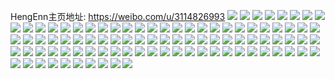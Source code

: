 HengEnn主页地址: https://weibo.com/u/3114826993 
![](https://wx4.sinaimg.cn/mw2000/b9a87cf1ly1h90uhx9gboj22c0340np2.jpg) 
![](https://wx4.sinaimg.cn/mw2000/b9a87cf1ly1h90uhpaf75j22dc35sb2f.jpg) 
![](https://wx4.sinaimg.cn/mw2000/b9a87cf1ly1h90uhwia0gj22c0340hdv.jpg) 
![](https://wx4.sinaimg.cn/mw2000/b9a87cf1ly1h90uhglap0j21sc2dskjn.jpg) 
![](https://wx4.sinaimg.cn/mw2000/b9a87cf1ly1h90uhvmdkwj20zo18l4fr.jpg) 
![](https://wx4.sinaimg.cn/mw2000/b9a87cf1ly1h90uhum2zwj22c0340b2d.jpg) 
![](https://wx4.sinaimg.cn/mw2000/b9a87cf1ly1h90uhl14qmj22c0340b2e.jpg) 
![](https://wx4.sinaimg.cn/mw2000/b9a87cf1ly1h90uepu0eij21sc2dsb29.jpg) 
![](https://wx4.sinaimg.cn/mw2000/b9a87cf1ly1h90uf5gjzij227o2yaqv7.jpg) 
![](https://wx4.sinaimg.cn/mw2000/b9a87cf1ly1h8sox4dtzmj20u0140ajw.jpg) 
![](https://wx4.sinaimg.cn/mw2000/b9a87cf1ly1h8sox6hvlrj20u0140qab.jpg) 
![](https://wx4.sinaimg.cn/mw2000/b9a87cf1ly1h8r26ncwpxj21hc0u0tpj.jpg) 
![](https://wx4.sinaimg.cn/mw2000/b9a87cf1ly1h8mw1eywq3j20si12045j.jpg) 
![](https://wx4.sinaimg.cn/mw2000/b9a87cf1ly1h8jzfltl4hj21j02ps1kx.jpg) 
![](https://wx4.sinaimg.cn/mw2000/b9a87cf1ly1h8jzinhlg8j22c0340qv6.jpg) 
![](https://wx4.sinaimg.cn/mw2000/b9a87cf1ly1h8jzih7b7wj22c03401kz.jpg) 
![](https://wx4.sinaimg.cn/mw2000/b9a87cf1ly1h8d8bespbkj20zo1bkwmm.jpg) 
![](https://wx4.sinaimg.cn/mw2000/b9a87cf1ly1h8d8bkxk1tj22c03401kz.jpg) 
![](https://wx4.sinaimg.cn/mw2000/b9a87cf1ly1h7vrbra4bgj21kw23vu0x.jpg) 
![](https://wx4.sinaimg.cn/mw2000/b9a87cf1ly1h7vrbyuo5gj21kw23vu0x.jpg) 
![](https://wx4.sinaimg.cn/mw2000/b9a87cf1ly1h7vrbslxfpj21kw23vu0x.jpg) 
![](https://wx4.sinaimg.cn/mw2000/b9a87cf1ly1h7vrbp0s4ej21kw23v7wi.jpg) 
![](https://wx4.sinaimg.cn/mw2000/b9a87cf1ly1h7vrbtugwzj21kw23v1ky.jpg) 
![](https://wx4.sinaimg.cn/mw2000/b9a87cf1ly1h7vrbqc65pj21jq22bx6p.jpg) 
![](https://wx4.sinaimg.cn/mw2000/b9a87cf1ly1h7vrbmhj8lj21kw23vqv5.jpg) 
![](https://wx4.sinaimg.cn/mw2000/b9a87cf1ly1h7vrc6ajenj21kw23v4qq.jpg) 
![](https://wx4.sinaimg.cn/mw2000/b9a87cf1ly1h7vrblavnij223v1kw1kx.jpg) 
![](https://wx4.sinaimg.cn/mw2000/b9a87cf1ly1h7vrc1c73ij21kw23vu0x.jpg) 
![](https://wx4.sinaimg.cn/mw2000/b9a87cf1ly1h7vrc0ikl9j223v1kwnpe.jpg) 
![](https://wx4.sinaimg.cn/mw2000/b9a87cf1ly1h7vrbv7ku4j21kw23vx6p.jpg) 
![](https://wx4.sinaimg.cn/mw2000/b9a87cf1ly1h7vrbwl49oj21kw23vqv5.jpg) 
![](https://wx4.sinaimg.cn/mw2000/b9a87cf1ly1h7vrbnewofj21kw23vu0x.jpg) 
![](https://wx4.sinaimg.cn/mw2000/b9a87cf1ly1h7vrc3cz8mj21kw23vqv5.jpg) 
![](https://wx4.sinaimg.cn/mw2000/b9a87cf1ly1h7vrbxsmv3j21kw23vqv5.jpg) 
![](https://wx4.sinaimg.cn/mw2000/b9a87cf1ly1h7vrc2bqiij21kw23vu0x.jpg) 
![](https://wx4.sinaimg.cn/mw2000/b9a87cf1ly1h7mkarbo53j20zo0k2qga.jpg) 
![](https://wx4.sinaimg.cn/mw2000/b9a87cf1ly1h7mkarphn4j20rf0ff45a.jpg) 
![](https://wx4.sinaimg.cn/mw2000/b9a87cf1ly1h7mkav91qjj20xc4xt7wj.jpg) 
![](https://wx4.sinaimg.cn/mw2000/b9a87cf1ly1h7mkaj1pvgj221c1j0qv5.jpg) 
![](https://wx4.sinaimg.cn/mw2000/b9a87cf1ly1h7mka5fu47j20xc4xte83.jpg) 
![](https://wx4.sinaimg.cn/mw2000/b9a87cf1ly1h7mkaqbtq0j20xc4897wj.jpg) 
![](https://wx4.sinaimg.cn/mw2000/b9a87cf1ly1h7mkaeefb6j22c0340qv6.jpg) 
![](https://wx4.sinaimg.cn/mw2000/b9a87cf1ly1h7mkagxrgcj23402c0e82.jpg) 
![](https://wx4.sinaimg.cn/mw2000/b9a87cf1ly1h7mkbegkugj20xq18zwm1.jpg) 
![](https://wx4.sinaimg.cn/mw2000/b9a87cf1ly1h7mkary2kpj20xe0is0wg.jpg) 
![](https://wx4.sinaimg.cn/mw2000/b9a87cf1ly1h7mkax6dltj215o335e81.jpg) 
![](https://wx4.sinaimg.cn/mw2000/b9a87cf1ly1h7mkasb4luj20zo0k2n4p.jpg) 
![](https://wx4.sinaimg.cn/mw2000/b9a87cf1ly1h7co2xql83j20u0140wsb.jpg) 
![](https://wx4.sinaimg.cn/mw2000/b9a87cf1ly1h7co2wpcuwj20u0140gv0.jpg) 
![](https://wx4.sinaimg.cn/mw2000/b9a87cf1ly1h7co2w483uj20u0140ajr.jpg) 
![](https://wx4.sinaimg.cn/mw2000/b9a87cf1ly1h7co2v794cj20u0140q5v.jpg) 
![](https://wx4.sinaimg.cn/mw2000/b9a87cf1ly1h7co9xgdijj20u014048z.jpg) 
![](https://wx4.sinaimg.cn/mw2000/b9a87cf1ly1h7co2tv49kj20u0141wno.jpg) 
![](https://wx4.sinaimg.cn/mw2000/b9a87cf1ly1h7co2zfq6jj20u0140q86.jpg) 
![](https://wx4.sinaimg.cn/mw2000/b9a87cf1ly1h7co2ukvyfj20u0140jwr.jpg) 
![](https://wx4.sinaimg.cn/mw2000/b9a87cf1ly1h7co2yjwesj20u0140gqe.jpg) 
![](https://wx4.sinaimg.cn/mw2000/b9a87cf1ly1h7cokjwk4cj20u0140jxt.jpg) 
![](https://wx4.sinaimg.cn/mw2000/b9a87cf1ly1h7cokj11ujj20u01hcwq1.jpg) 
![](https://wx4.sinaimg.cn/mw2000/b9a87cf1ly1h7coklbpr6j21hc0u0wl6.jpg) 
![](https://wx4.sinaimg.cn/mw2000/b9a87cf1ly1h7colaec57j21400u0jw3.jpg) 
![](https://wx4.sinaimg.cn/mw2000/b9a87cf1ly1h7cokknm4bj20u014012u.jpg) 
![](https://wx4.sinaimg.cn/mw2000/b9a87cf1ly1h74p2u7rphj224v2uhnpe.jpg) 
![](https://wx4.sinaimg.cn/mw2000/b9a87cf1ly1h70knarii3j20xc1kan0x.jpg) 
![](https://wx4.sinaimg.cn/mw2000/b9a87cf1ly1h6y8yybn7jj20xc1ffnl3.jpg) 
![](https://wx4.sinaimg.cn/mw2000/b9a87cf1ly1h6sy03mzgmj21gq1ybaju.jpg) 
![](https://wx4.sinaimg.cn/mw2000/b9a87cf1ly1h6sy080m7xj20zo1bk7wh.jpg) 
![](https://wx4.sinaimg.cn/mw2000/b9a87cf1ly1h6sy0lc6c5j21wo2jjnpd.jpg) 
![](https://wx4.sinaimg.cn/mw2000/b9a87cf1ly1h6sy0edr6fj22c0340x6q.jpg) 
![](https://wx4.sinaimg.cn/mw2000/b9a87cf1ly1h6sy0iojw2j22552uuhdu.jpg) 
![](https://wx4.sinaimg.cn/mw2000/b9a87cf1ly1h6sy0cke13j22c03407os.jpg) 
![](https://wx4.sinaimg.cn/mw2000/b9a87cf1ly1h6sy0734duj22c0340u0z.jpg) 
![](https://wx4.sinaimg.cn/mw2000/b9a87cf1ly1h6sy0fjzjbj21oy299qkz.jpg) 
![](https://wx4.sinaimg.cn/mw2000/b9a87cf1ly1h6sy0o08xij221h21gb29.jpg) 
![](https://wx4.sinaimg.cn/mw2000/b9a87cf1ly1h6sy0p1pf4j21ys1ysjy0.jpg) 
![](https://wx4.sinaimg.cn/mw2000/b9a87cf1ly1h6sy0q2z1ij22b32b5kjl.jpg) 
![](https://wx4.sinaimg.cn/mw2000/b9a87cf1ly1h6sy01wuxqj21q82azb2a.jpg) 
![](https://wx4.sinaimg.cn/mw2000/b9a87cf1ly1h6sy0lu9drj21h313sdlo.jpg) 
![](https://wx4.sinaimg.cn/mw2000/b9a87cf1ly1h6sy0h9aluj22c03401kz.jpg) 
![](https://wx4.sinaimg.cn/mw2000/b9a87cf1ly1h6sy0k07xbj22bz3400zu.jpg) 
![](https://wx4.sinaimg.cn/mw2000/b9a87cf1ly1h6sy08rnoej22462tk4qp.jpg) 
![](https://wx4.sinaimg.cn/mw2000/b9a87cf1ly1h6s1uvgkk7j20wi1yckjl.jpg) 
![](https://wx4.sinaimg.cn/mw2000/b9a87cf1ly1h6r8f38pr6j20nz0vzthd.jpg) 
![](https://wx4.sinaimg.cn/mw2000/b9a87cf1ly1h6r8d0r38jj20u014049u.jpg) 
![](https://wx4.sinaimg.cn/mw2000/b9a87cf1ly1h6p5ggmjwnj22c0340hdt.jpg) 
![](https://wx4.sinaimg.cn/mw2000/b9a87cf1ly1h6k760ii2aj20u014077i.jpg) 
![](https://wx4.sinaimg.cn/mw2000/b9a87cf1ly1h6k75zal1qj20u013jjum.jpg) 
![](https://wx4.sinaimg.cn/mw2000/b9a87cf1ly1h6k75xpl7dj20u0140gog.jpg) 
![](https://wx4.sinaimg.cn/mw2000/b9a87cf1ly1h6k75ygycrj20u01400x1.jpg) 
![](https://wx4.sinaimg.cn/mw2000/b9a87cf1ly1h6k761mpbrj20u01400wd.jpg) 
![](https://wx4.sinaimg.cn/mw2000/b9a87cf1ly1h6k75wg6ihj20u01t0dpc.jpg) 
![](https://wx4.sinaimg.cn/mw2000/b9a87cf1ly1h6gaymxhphj22c0340qv6.jpg) 
![](https://wx4.sinaimg.cn/mw2000/b9a87cf1ly1h6gaxnprdhj22c0340e53.jpg) 
![](https://wx4.sinaimg.cn/mw2000/b9a87cf1ly1h6gaxztbscj22c03407wi.jpg) 
